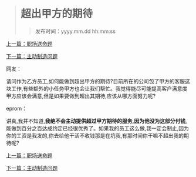 ># 超出甲方的期待
>
>>发布时间：yyyy.mm.dd hh:mm:ss

[上一篇：职场送命题](https://t.zsxq.com/7YR7EeE)

[下一篇：主动制造问题](https://t.zsxq.com/ubiYfY3)

网友：

请问作为乙方员工,如何能做到超出甲方的期待?目前所在的公司包了甲方的客服这块工作,有些额外的小任务甲方也会让我们帮忙。我觉得能尽可能提高客户满意度甲方应该会满意,但是如果要做到超出其期待,应该从哪方面努力呢? 

eprom：

讲真,我并不知道,**我绝不会主动提供超过甲方期待的服务,因为他没为这部分付钱**,能做到百分之百达成约定已经很优秀了。如果我的员工这么做,我一定会制止,因为你的工资是我发的,你去给他干活不收钱那是在坑我,有那时间你干嘛不超出我的期待呢?

[上一篇：职场送命题](https://t.zsxq.com/7YR7EeE)

[下一篇：主动制造问题](https://t.zsxq.com/ubiYfY3)
















​     











